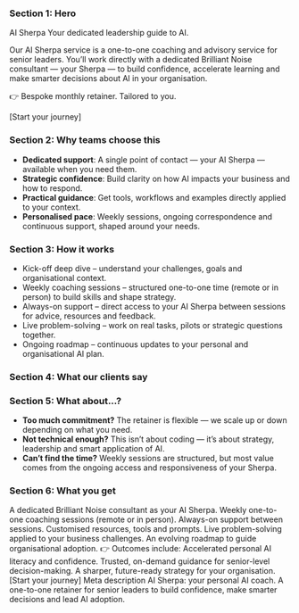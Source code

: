 ### Section 1: Hero

AI Sherpa
Your dedicated leadership guide to AI.

Our AI Sherpa service is a one-to-one coaching and advisory service for senior leaders. You’ll work directly with a dedicated Brilliant Noise consultant — your Sherpa — to build confidence, accelerate learning and make smarter decisions about AI in your organisation.

👉 Bespoke monthly retainer. Tailored to you.

[Start your journey]


### Section 2: Why teams choose this

- **Dedicated support**: A single point of contact — your AI Sherpa — available when you need them.
- **Strategic confidence**: Build clarity on how AI impacts your business and how to respond.
- **Practical guidance**: Get tools, workflows and examples directly applied to your context.
- **Personalised pace**: Weekly sessions, ongoing correspondence and continuous support, shaped around your needs.

### Section 3: How it works

- Kick-off deep dive – understand your challenges, goals and organisational context.
- Weekly coaching sessions – structured one-to-one time (remote or in person) to build skills and shape strategy.
- Always-on support – direct access to your AI Sherpa between sessions for advice, resources and feedback.
- Live problem-solving – work on real tasks, pilots or strategic questions together.
- Ongoing roadmap – continuous updates to your personal and organisational AI plan.

### Section 4: What our clients say


### Section 5: What about...?

- **Too much commitment?** The retainer is flexible — we scale up or down depending on what you need.
- **Not technical enough?** This isn’t about coding — it’s about strategy, leadership and smart application of AI.
- **Can’t find the time?** Weekly sessions are structured, but most value comes from the ongoing access and responsiveness of your Sherpa.

### Section 6: What you get

A dedicated Brilliant Noise consultant as your AI Sherpa.
Weekly one-to-one coaching sessions (remote or in person).
Always-on support between sessions.
Customised resources, tools and prompts.
Live problem-solving applied to your business challenges.
An evolving roadmap to guide organisational adoption.
👉 Outcomes include:
Accelerated personal AI literacy and confidence.
Trusted, on-demand guidance for senior-level decision-making.
A sharper, future-ready strategy for your organisation.
[Start your journey]
Meta description
AI Sherpa: your personal AI coach. A one-to-one retainer for senior leaders to build confidence, make smarter decisions and lead AI adoption.
